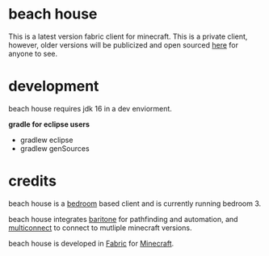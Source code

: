 # beach house
This is a latest version fabric client for minecraft. This is a private client, however, older versions will be publicized and open sourced [here](https://github.com/beach-house-development/beach-house-public) for anyone to see.
<br>

# development
beach house requires jdk 16 in a dev enviorment. <br>

**gradle for eclipse users**
- gradlew eclipse
- gradlew genSources

# credits
beach house is a [bedroom](https://github.com/moomooooo/bedroom) based client and is currently running bedroom 3. <br>

beach house integrates [baritone](https://github.com/cabaletta/baritone) for pathfinding and automation, and [multiconnect](https://github.com/Earthcomputer/multiconnect) to connect to mutliple minecraft versions.

beach house is developed in [Fabric](https://fabricmc.net) for [Minecraft](https://www.minecraft.net).
